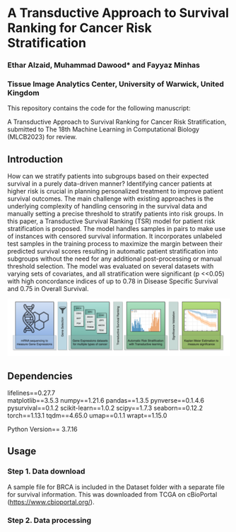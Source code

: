 # A Transductive Approach to Survival Ranking for Cancer Risk Stratification
### Ethar Alzaid, Muhammad Dawood* and Fayyaz Minhas
### Tissue Image Analytics Center, University of Warwick, United Kingdom

This repository contains the code for the following manuscript:

A Transductive Approach to Survival Ranking for Cancer Risk Stratification, submitted to The 18th Machine Learning in Computational Biology (MLCB2023) for review.

## Introduction
How can we stratify patients into subgroups based on their expected survival in a purely data-driven manner? Identifying cancer patients at higher risk is crucial in planning personalized treatment to improve patient survival outcomes. The main challenge with existing approaches is the underlying complexity of handling censoring in the survival data and manually setting a precise threshold to stratify patients into risk groups. In this paper, a Transductive Survival Ranking (TSR) model for patient risk stratification is proposed. The model handles samples in pairs to make use of instances with censored survival information. It incorporates unlabeled test samples in the training process to maximize the margin between their predicted survival scores resulting in automatic patient stratification into subgroups without the need for any additional post-processing or manual threshold selection. The model was evaluated on several datasets with varying sets of covariates, and all stratification were significant (p <<0.05) with high concordance indices of up to 0.78 in Disease Specific Survival and 0.75 in Overall Survival.

<img src="concept1.png" alt="Concept Diagram"/>

## Dependencies

lifelines==0.27.7  
matplotlib==3.5.3
numpy==1.21.6
pandas==1.3.5
pynverse==0.1.4.6
pysurvival==0.1.2
scikit-learn==1.0.2
scipy==1.7.3
seaborn==0.12.2
torch==1.13.1
tqdm==4.65.0
umap==0.1.1
wrapt==1.15.0

Python Version== 3.7.16

## Usage
### Step 1. Data download
A sample file for BRCA is included in the Dataset folder with a separate file for survival information.
This was downloaded from TCGA on cBioPortal (https://www.cbioportal.org/).

### Step 2. Data processing
